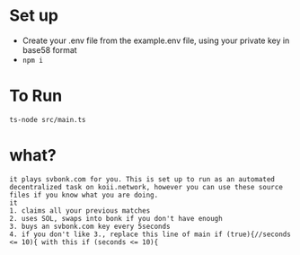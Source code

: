 # Set up
 - Create your .env file from the example.env file, using your private key in base58 format
 - `npm i`

# To Run
    ts-node src/main.ts

# what?
    it plays svbonk.com for you. This is set up to run as an automated decentralized task on koii.network, however you can use these source files if you know what you are doing.
    it
    1. claims all your previous matches 
    2. uses SOL, swaps into bonk if you don't have enough
    3. buys an svbonk.com key every 5seconds
    4. if you don't like 3., replace this line of main if (true){//seconds <= 10){ with this if (seconds <= 10){
